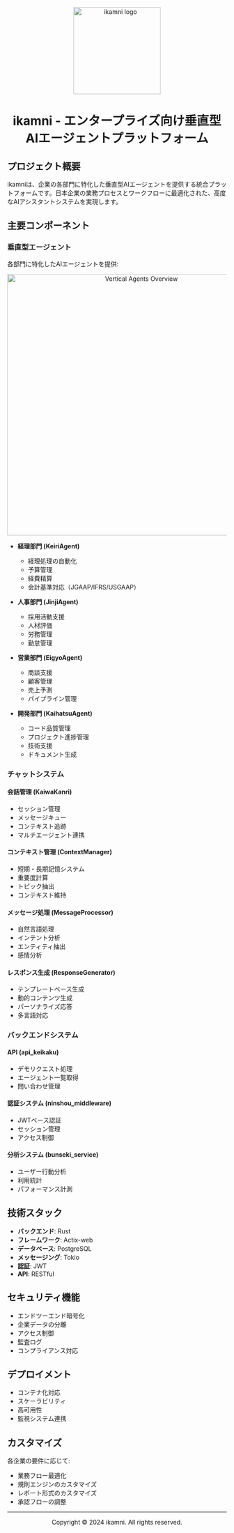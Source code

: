 <div align="center">
  <img src="assets/Ikamni.jpg" alt="ikamni logo" width="200"/>
  <h1>ikamni - エンタープライズ向け垂直型AIエージェントプラットフォーム</h1>
</div>

## プロジェクト概要
ikamniは、企業の各部門に特化した垂直型AIエージェントを提供する統合プラットフォームです。日本企業の業務プロセスとワークフローに最適化された、高度なAIアシスタントシステムを実現します。

## 主要コンポーネント

### 垂直型エージェント
各部門に特化したAIエージェントを提供:

<div align="center">
  <img src="assets/hona.html" alt="Vertical Agents Overview" width="600"/>
</div>

- **経理部門 (KeiriAgent)**
  - 経理処理の自動化
  - 予算管理
  - 経費精算
  - 会計基準対応（JGAAP/IFRS/USGAAP）

- **人事部門 (JinjiAgent)**
  - 採用活動支援
  - 人材評価
  - 労務管理
  - 勤怠管理

- **営業部門 (EigyoAgent)**
  - 商談支援
  - 顧客管理
  - 売上予測
  - パイプライン管理

- **開発部門 (KaihatsuAgent)**
  - コード品質管理
  - プロジェクト進捗管理
  - 技術支援
  - ドキュメント生成

### チャットシステム

#### 会話管理 (KaiwaKanri)
- セッション管理
- メッセージキュー
- コンテキスト追跡
- マルチエージェント連携

#### コンテキスト管理 (ContextManager)
- 短期・長期記憶システム
- 重要度計算
- トピック抽出
- コンテキスト維持

#### メッセージ処理 (MessageProcessor)
- 自然言語処理
- インテント分析
- エンティティ抽出
- 感情分析

#### レスポンス生成 (ResponseGenerator)
- テンプレートベース生成
- 動的コンテンツ生成
- パーソナライズ応答
- 多言語対応

### バックエンドシステム

#### API (api_keikaku)
- デモリクエスト処理
- エージェント一覧取得
- 問い合わせ管理

#### 認証システム (ninshou_middleware)
- JWTベース認証
- セッション管理
- アクセス制御

#### 分析システム (bunseki_service)
- ユーザー行動分析
- 利用統計
- パフォーマンス計測

## 技術スタック
- **バックエンド**: Rust
- **フレームワーク**: Actix-web
- **データベース**: PostgreSQL
- **メッセージング**: Tokio
- **認証**: JWT
- **API**: RESTful

## セキュリティ機能
- エンドツーエンド暗号化
- 企業データの分離
- アクセス制御
- 監査ログ
- コンプライアンス対応

## デプロイメント
- コンテナ化対応
- スケーラビリティ
- 高可用性
- 監視システム連携

## カスタマイズ
各企業の要件に応じて:
- 業務フロー最適化
- 規則エンジンのカスタマイズ
- レポート形式のカスタマイズ
- 承認フローの調整

---
<div align="center">
  <p>Copyright © 2024 ikamni. All rights reserved.</p>
</div>

